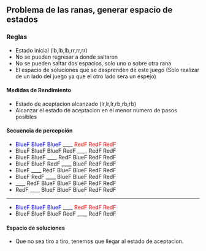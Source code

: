 ## Problema de las ranas, generar espacio de estados

### Reglas
- Estado inicial (lb,lb,lb,rr,rr,rr)
- No se pueden regresar a donde saltaron
- No se pueden saltar dos espacios, solo uno o sobre otra rana
- El espacio de soluciones que se desprenden de este juego (Solo realizar de un lado del juego ya que el otro lado sera un espejo)

#### Medidas de Rendimiento
- Estado de aceptacion alcanzado (lr,lr,lr,rb,rb,rb)
- Alcanzar el estado de aceptacion en el menor numero de pasos posibles

#### Secuencia de percepción
- <span style="color: blue">BlueF BlueF BlueF </span> ____ <span style="color: red">RedF RedF RedF </span> 
- BlueF BlueF BlueF RedF ____ RedF RedF 
- BlueF BlueF ____ RedF BlueF RedF RedF 
- BlueF BlueF RedF ____ BlueF RedF RedF 
- BlueF ____ RedF BlueF BlueF RedF RedF 
- BlueF RedF ____ BlueF BlueF RedF RedF 
- ____ RedF BlueF BlueF BlueF RedF RedF 
- RedF ____ BlueF BlueF BlueF RedF RedF

---
- <span style="color: blue">BlueF BlueF BlueF </span> ____ <span style="color: red">RedF RedF RedF </span> 
- BlueF BlueF BlueF RedF ____ RedF RedF 






#### Espacio de soluciones
- Que no sea tiro a tiro, tenemos que llegar al estado de aceptacion.
